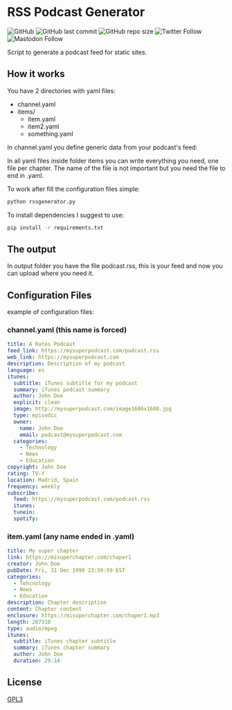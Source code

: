 # RSS Podcast Generator
![GitHub](https://img.shields.io/github/license/educollado/rss_podcast_generator)
![GitHub last commit](https://img.shields.io/github/last-commit/educollado/rss_podcast_generator)
![GitHub repo size](https://img.shields.io/github/repo-size/educollado/rss_podcast_generator)
![Twitter Follow](https://img.shields.io/twitter/follow/ecollado)
![Mastodon Follow](https://img.shields.io/mastodon/follow/72314?domain=https%3A%2F%2Fmastodon.social&style=social)

Script to generate a podcast feed for static sites.

## How it works
You have 2 directories with yaml files: 
* channel.yaml
* items/
    * item.yaml
    * item2.yaml
    * something.yaml

In channel.yaml you define generic data from your podcast's feed:

In all yaml files inside folder items you can write everything you need, one file per chapter.
The name of the file is not important but you need the file to end in .yaml.

To work after fill the configuration files simple:

```bash
python rssgenerator.py
```

To install dependencies I suggest to use:

```bash
pip install -r requirements.txt
```

## The output

In output folder you have the file podcast.rss, this is your feed and now you can upload where you need it.

## Configuration Files

example of configuration files:

### channel.yaml (this name is forced)
```yaml
title: A Ratos Podcast
feed_link: https://mysuperpodcast.com/podcast.rss
web_link: https://mysuperpodcast.com
description: Description of my podcast
language: es
itunes:
  subtitle: iTunes subtitle for my podcast
  summary: iTunes podcast summary
  author: John Doe
  explicit: clean
  image: http://mysuperpodcast.com/image1600x1600.jpg
  type: episodic
  owner:
    name: John Doe
    email: podcast@mysuperpodcast.com
  categories:
    - Technology
    - News
    - Education
copyright: John Doe
rating: TV-Y
location: Madrid, Spain
frequency: weekly
subscribe:
  feed: https://mysuperpodcast.com/podcast.rss
  itunes: 
  tunein: 
  spotify: 

```

### item.yaml (any name ended in .yaml)
```yaml
title: My super chapter
link: https://misuperchapter.com/chaper1
creator: John Doe
pubDate: Fri, 31 Dec 1999 23:59:59 EST
categories:
  - Tehcnology
  - News
  - Education
description: Chapter description
content: Chapter content
enclosure: https://misuperchapter.com/chaper1.mp3
length: 207310
type: audio/mpeg
itunes:
  subtitle: iTunes chapter subtitle
  summary: iTunes chapter summary
  author: John Doe
  duration: 29:14
```
## License
[GPL3](https://github.com/educollado/rss_podcast_generator/blob/main/LICENSE)
